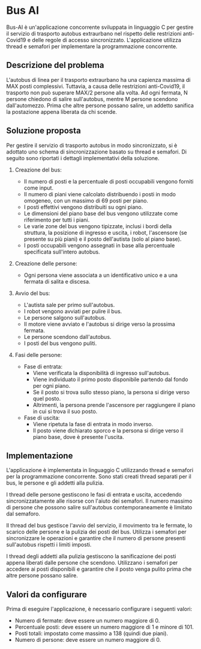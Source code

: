 # Bus AI

Bus-AI è un'applicazione concorrente sviluppata in linguaggio C per gestire il servizio di trasporto autobus extraurbano nel rispetto delle restrizioni anti-Covid19 e delle regole di accesso sincronizzato. L'applicazione utilizza thread e semafori per implementare la programmazione concorrente.

## Descrizione del problema

L'autobus di linea per il trasporto extraurbano ha una capienza massima di MAX posti complessivi. Tuttavia, a causa delle restrizioni anti-Covid19, il trasporto non può superare MAX/2 persone alla volta. Ad ogni fermata, N persone chiedono di salire sull'autobus, mentre M persone scendono dall'automezzo. Prima che altre persone possano salire, un addetto sanifica la postazione appena liberata da chi scende.

## Soluzione proposta

Per gestire il servizio di trasporto autobus in modo sincronizzato, si è adottato uno schema di sincronizzazione basato su thread e semafori. Di seguito sono riportati i dettagli implementativi della soluzione.

1. Creazione del bus:
   - Il numero di posti e la percentuale di posti occupabili vengono forniti come input.
   - Il numero di piani viene calcolato distribuendo i posti in modo omogeneo, con un massimo di 69 posti per piano.
   - I posti effettivi vengono distribuiti su ogni piano.
   - Le dimensioni del piano base del bus vengono utilizzate come riferimento per tutti i piani.
   - Le varie zone del bus vengono tipizzate, inclusi i bordi della struttura, la posizione di ingresso e uscita, i robot, l'ascensore (se presente su più piani) e il posto dell'autista (solo al piano base).
   - I posti occupabili vengono assegnati in base alla percentuale specificata sull'intero autobus.

2. Creazione delle persone:
   - Ogni persona viene associata a un identificativo unico e a una fermata di salita e discesa.

3. Avvio del bus:
   - L'autista sale per primo sull'autobus.
   - I robot vengono avviati per pulire il bus.
   - Le persone salgono sull'autobus.
   - Il motore viene avviato e l'autobus si dirige verso la prossima fermata.
   - Le persone scendono dall'autobus.
   - I posti del bus vengono puliti.

4. Fasi delle persone:
   - Fase di entrata:
     - Viene verificata la disponibilità di ingresso sull'autobus.
     - Viene individuato il primo posto disponibile partendo dal fondo per ogni piano.
     - Se il posto si trova sullo stesso piano, la persona si dirige verso quel posto.
     - Altrimenti, la persona prende l'ascensore per raggiungere il piano in cui si trova il suo posto.
   - Fase di uscita:
     - Viene ripetuta la fase di entrata in modo inverso.
     - Il posto viene dichiarato sporco e la persona si dirige verso il piano base, dove è presente l'uscita.

## Implementazione

L'applicazione è implementata in linguaggio C utilizzando thread e semafori per la programmazione concorrente. Sono stati creati thread separati per il bus, le persone e gli addetti alla pulizia.

I thread delle persone gestiscono le fasi di entrata e uscita, accedendo sincronizzatamente alle risorse con l'aiuto dei semafori. Il numero massimo di persone che possono salire sull'autobus contemporaneamente è limitato dal semaforo.

Il thread del bus gestisce l'avvio del servizio, il movimento tra le fermate, lo scarico delle persone e la pulizia dei posti del bus. Utilizza i semafori per sincronizzare le operazioni e garantire che il numero di persone presenti sull'autobus rispetti i limiti imposti.

I thread degli addetti alla pulizia gestiscono la sanificazione dei posti appena liberati dalle persone che scendono. Utilizzano i semafori per accedere ai posti disponibili e garantire che il posto venga pulito prima che altre persone possano salire.

## Valori da configurare

Prima di eseguire l'applicazione, è necessario configurare i seguenti valori:

- Numero di fermate: deve essere un numero maggiore di 0.
- Percentuale posti: deve essere un numero maggiore di 1 e minore di 101.
- Posti totali: impostato come massimo a 138 (quindi due piani).
- Numero di persone: deve essere un numero maggiore di 0.
